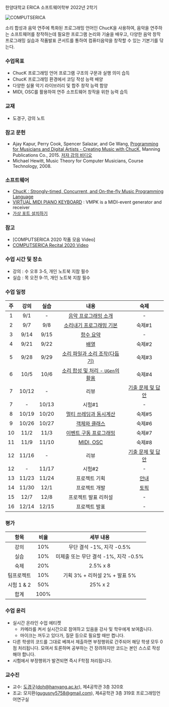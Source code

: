 한양대학교 ERICA 소프트웨어학부 2022년 2학기

![COMPUTSERICA](https://i.imgur.com/3A8uLLH.png)

소리 합성과 음악 연주에 특화된 프로그래밍 언어인 ChucK을 사용하여, 음악을 연주하는 소프트웨어를 창작하는데 필요한 프로그램 논리와 기술을 배우고, 다양한 음악 창작 프로그래밍 실습과 작품발표 콘서트를 통하여 컴퓨터음악을 창작할 수 있는 기본기를 닦는다.

### 수업목표

-	ChucK 프로그래밍 언어 프로그램 구조의 구문과 실행 의미 습득
-	ChucK 프로그래밍 환경에서 코딩 작성 능력 배양
-	다양한 실물 악기 라이브러리 및 합주 창작 능력 함양
-	MIDI, OSC를 활용하여 연주 소프트웨어 창작을 위한 능력 습득

### 교재

- 도경구, 강의 노트

### 참고 문헌
-	Ajay Kapur, Perry Cook, Spencer Salazar, and Ge Wang, [Programming for Musicians and Digital Artists - Creating Music with ChucK](https://www.manning.com/books/programming-for-musicians-and-digital-artists), Manning Publications Co., 2015. [저자 강의 비디오](https://www.kadenze.com/courses/introduction-to-programming-for-musicians-and-digital-artists/info)
-	Michael Hewitt, Music Theory for Computer Musicians, Course Technology, 2008.

### 소프트웨어

-	[ChucK : Strongly-timed, Concurrent, and On-the-fly Music Programming Language](https://chuck.cs.princeton.edu/)
-	[VIRTUAL MIDI PIANO KEYBOARD](http://vmpk.sourceforge.net/) : VMPK is a MIDI-event generator and receiver
- [가상 포트 설치하기](https://hushed-slouch-a9e.notion.site/CSE2020-bfe154f28ebf484b85b728881645e98e)

### 참고

- [COMPUTSERICA 2020 작품 모음 Video]
- [COMPUTSERICA Recital 2020 Video](https://youtu.be/Z_QCXaJ7Z0E)

### 수업 시간 및 장소

-	강의 : 수 오후 3-5, 개인 노트북 지참 필수
-	실습 : 목 오전 9-11, 개인 노트북 지참 필수


### 수업 일정

| 주 | 강의 | 실습 | 내용 | 숙제 |
|:--:|:--:|:--:|:--:|:--:|
| 1  | 9/1 | - | [음악 프로그래밍 소개](notes/notes01.md)  | \- |
| 2  | 9/7 | 9/8 | [소리내기 프로그래밍 기본](notes/notes02.md) | 숙제#1 |
| 3  | 9/14 | 9/15 | [함수 요약](notes/notes03.md) | \- |
| 4  | 9/21 | 9/22 | [배열](notes/notes04.md) | 숙제#2 |
| 5  | 9/28 | 9/29 | [소리 파일과 소리 조작(다듬기)](notes/notes05.md) | 숙제#3 |
| 6  | 10/5 | 10/6 | [소리 합성 및 처리 - `UGen`의 활용](notes/notes06.md) | 숙제#4 |
| 7  | 10/12 | - | 리뷰 | [기출 문제 및 답안](notes/CSE2020-2021exam1sol.pdf) |
| 7  | - | 10/13 | 시험#1 | \- |
| 8  | 10/19 | 10/20 | [멀티 쓰레딩과 동시계산](notes/notes07.md) | 숙제#5 |
| 9  | 10/26 | 10/27 | [객체와 클래스](notes/notes08.md) | 숙제#6 |
| 10 | 11/2 | 11/3 | [이벤트 구동 프로그래밍](notes/notes09.md) | 숙제#7 |
| 11 | 11/9 | 11/10 | [MIDI, OSC](notes/notes10.md) | 숙제#8 |
| 12 | 11/16 | - | 리뷰 | [기출 문제 및 답안](notes/CSE2020-2021exam2sol.pdf) |
| 12 | - | 11/17 | 시험#2 | \- |
| 13 | 11/23 | 11/24 | 프로젝트 기획 | [안내](notes/project.md) |
| 14 | 11/30 | 12/1 | 프로젝트 개발 | [토픽](notes/roster.md) |
| 15 | 12/7 | 12/8 | 프로젝트 발표 리허설 | \- |
| 16 | 12/14 | 12/15 | 프로젝트 발표 | \- |

### 평가

| 항목 | 비율 | 세부 내용 |
|:---:|:---:|:---:|
| 강의 | 10% | 무단 결석 -1%, 지각 -0.5% |
| 실습 | 10% | 미제출 또는 무단 결석 -1%, 지각 -0.5% |
| 숙제 | 20% | 2.5% x 8 |
| 팀프로젝트 | 10% | 기획 3% + 리허설 2% + 발표 5% |
| 시험 1 & 2 | 50% | 25% x 2 |
| 합계 | 100% |  |

### 수업 윤리

- 실시간 온라인 수업 에티켓 
  - 카메라를 켜서 실시간으로 참여하고 있음을 강사 및 학우에게 보여줍니다.
  - 마이크는 꺼두고 있다가, 질문 등으로 필요할 때만 켭니다.
- 다른 학생의 코드를 그대로 베껴서 제출하면 부정행위로 간주되어 해당 학생 모두 0점 처리됩니다. 모여서 토론하며 공부하는 건 장려하지만 코드는 본인 스스로 작성해야 합니다.
- 시험에서 부정행위가 발견되면 즉시 F학점 처리됩니다.

### 교수진

- 교수: [도경구](http://doggzone.github.io/home)(doh@hanyang.ac.kr), 제4공학관 3층 320호
- 조교: 모지환(gugusny5758@gmail.com), 제4공학관 3층 319호 프로그래밍언어연구실
